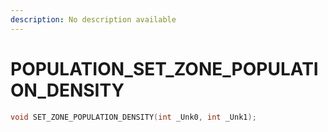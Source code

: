 ```yaml
---
description: No description available 
---
```


# POPULATION\_SET_ZONE_POPULATION_DENSITY

```cpp
void SET_ZONE_POPULATION_DENSITY(int _Unk0, int _Unk1);
```